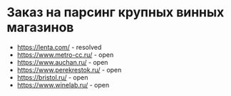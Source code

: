 # Заказ на парсинг крупных винных магазинов
- https://lenta.com/ - resolved
- https://www.metro-cc.ru/ - open
- https://www.auchan.ru/ - open
- https://www.perekrestok.ru/ - open
- https://bristol.ru/ - open
- https://www.winelab.ru/ - open
